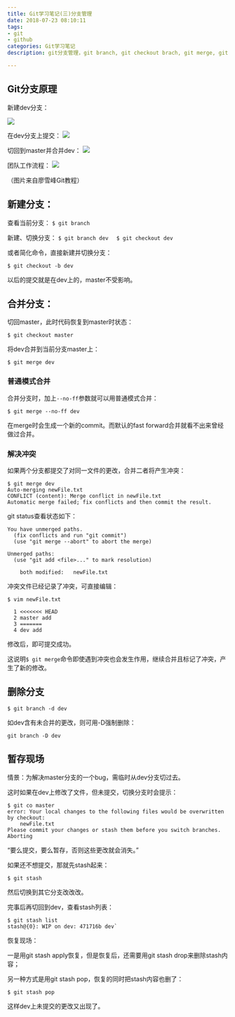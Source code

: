 ```yaml
---
title: Git学习笔记(三)分支管理
date: 2018-07-23 08:10:11
tags: 
- git 
- github
categories: Git学习笔记
description: git分支管理，git branch, git checkout brach, git merge, git stash

---
```


## Git分支原理

新建dev分支：

![](https://upload-images.jianshu.io/upload_images/6240664-4aeeeb17e9f519c3.png?imageMogr2/auto-orient/strip%7CimageView2/2/w/1240)

在dev分支上提交：
![](https://upload-images.jianshu.io/upload_images/6240664-66182b80e4370d17.png?imageMogr2/auto-orient/strip%7CimageView2/2/w/1240)

切回到master并合并dev：
![](https://upload-images.jianshu.io/upload_images/6240664-b15f29feec52cbea.png?imageMogr2/auto-orient/strip%7CimageView2/2/w/1240)

团队工作流程：
![](https://upload-images.jianshu.io/upload_images/6240664-c1fa748a1913b636.png?imageMogr2/auto-orient/strip%7CimageView2/2/w/1240)

（图片来自廖雪峰Git教程）

## 新建分支：

查看当前分支：
`$ git branch`

新建、切换分支：
`$ git branch dev  `
`$ git checkout dev `

或者简化命令，直接新建并切换分支：

`$ git checkout -b dev`

以后的提交就是在dev上的，master不受影响。

## 合并分支：

切回master，此时代码恢复到master时状态：

`$ git checkout master `

将dev合并到当前分支master上：

`$ git merge dev `

### 普通模式合并
合并分支时，加上`--no-ff`参数就可以用普通模式合并：

`$ git merge --no-ff dev `

在merge时会生成一个新的commit。而默认的fast forward合并就看不出来曾经做过合并。

### 解决冲突

如果两个分支都提交了对同一文件的更改，合并二者将产生冲突：

```
$ git merge dev
Auto-merging newFile.txt
CONFLICT (content): Merge conflict in newFile.txt
Automatic merge failed; fix conflicts and then commit the result.
```

git status查看状态如下：
```
You have unmerged paths.
  (fix conflicts and run "git commit")
  (use "git merge --abort" to abort the merge)

Unmerged paths:
  (use "git add <file>..." to mark resolution)

	both modified:   newFile.txt
```

冲突文件已经记录了冲突，可直接编辑：
```
$ vim newFile.txt 

  1 <<<<<<< HEAD                                                                
  2 master add
  3 =======
  4 dev add

```
修改后，即可提交成功。

这说明`$ git merge`命令即使遇到冲突也会发生作用，继续合并且标记了冲突，产生了新的修改。

## 删除分支

`$ git branch -d dev`

如dev含有未合并的更改，则可用-D强制删除：

`git branch -D dev`

## 暂存现场

情景：为解决master分支的一个bug，需临时从dev分支切过去。

这时如果在dev上修改了文件，但未提交，切换分支时会提示：
```
$ git co master
error: Your local changes to the following files would be overwritten by checkout:
	newFile.txt
Please commit your changes or stash them before you switch branches.
Aborting
```

“要么提交，要么暂存，否则这些更改就会消失。”

如果还不想提交，那就先stash起来：

`$ git stash`

然后切换到其它分支改改改。

完事后再切回到dev，查看stash列表：
```
$ git stash list
stash@{0}: WIP on dev: 471716b dev`
```

恢复现场：

一是用git stash apply恢复，但是恢复后，还需要用git stash drop来删除stash内容；

另一种方式是用git stash pop，恢复的同时把stash内容也删了：

`$ git stash pop`

这样dev上未提交的更改又出现了。
